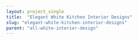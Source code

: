 ```yaml
---
layout: project_single
title:  "Elegant White Kitchen Interior Designs"
slug: "elegant-white-kitchen-interior-designs"
parent: "all-white-interior-design"
---
```

 